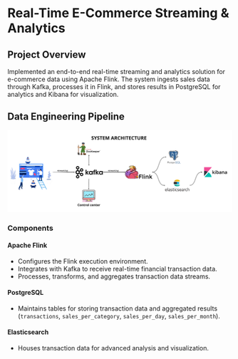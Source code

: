 # Real-Time E-Commerce Streaming & Analytics 

## Project Overview
Implemented an end-to-end real-time streaming and analytics solution for e-commerce data using Apache Flink. The system ingests sales data through Kafka, processes it in Flink, and stores results in PostgreSQL for analytics and Kibana for visualization.

## Data Engineering Pipeline
![System Architecture.png](https://github.com/satyajeetburla/Real-Time-E-Commerce-Streaming-Analytics-/blob/main/System%20Architecture.png)

### Components

#### Apache Flink
- Configures the Flink execution environment.
- Integrates with Kafka to receive real-time financial transaction data.
- Processes, transforms, and aggregates transaction data streams.

#### PostgreSQL
- Maintains tables for storing transaction data and aggregated results (`transactions`, `sales_per_category`, `sales_per_day`, `sales_per_month`).

#### Elasticsearch
- Houses transaction data for advanced analysis and visualization.
